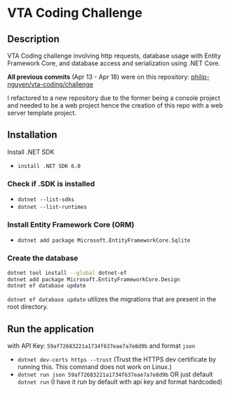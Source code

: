 # VTA Coding Challenge

## Description
VTA Coding challenge involving http requests, database usage with Entity Framework Core, and database access and serialization using .NET Core.

**All previous commits** (Apr 13 - Apr 18) were on this repository: 
[philip-nguyen/vta-coding/challenge](https://github.com/philip-nguyen/vta-coding-challenge/commits/main)

I refactored to a new repository due to the former being a console project and needed to be a web project hence the creation of this repo with a web server template project.

## Installation

Install .NET SDK 
- `install .NET SDK 6.0`

### Check if .SDK is installed

- `dotnet --list-sdks`
- `dotnet --list-runtimes`


### Install Entity Framework Core (ORM)

- `dotnet add package Microsoft.EntityFrameworkCore.Sqlite`

### Create the database

```bash
dotnet tool install --global dotnet-ef
dotnet add package Microsoft.EntityFrameworkCore.Design
dotnet ef database update
```
`dotnet ef database update` utilizes the migrations that are present in the root directory.

## Run the application
with API Key: `59af72683221a1734f637eae7a7e8d9b` and format `json`
- `dotnet dev-certs https --trust` (Trust the HTTPS dev certificate by running this. This command does not work on Linux.)
- `dotnet run json 59af72683221a1734f637eae7a7e8d9b` OR just default `dotnet run` (I have it run by default with api key and format hardcoded)
